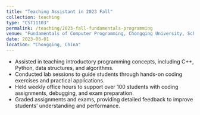 ```yaml
---
title: "Teaching Assistant in 2023 Fall"
collection: teaching
type: "CST11103"
permalink: /teaching/2023-fall-fundamentals-programming
venue: "Fundamentals of Computer Programming, Chongqing University, School of Big Data and Software"
date: 2023-08-01
location: "Chongqing, China"
---
```


<!-- **Teaching Assistant, Fundamentals of Computer Programming**  
_August 2023 – January 2024_ -->

- Assisted in teaching introductory programming concepts, including C++, Python, data structures, and algorithms.  
- Conducted lab sessions to guide students through hands-on coding exercises and practical applications.  
- Held weekly office hours to support over 100 students with coding assignments, debugging, and exam preparation.  
- Graded assignments and exams, providing detailed feedback to improve students’ understanding and performance.

